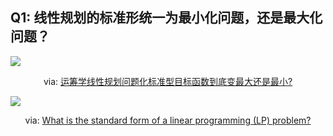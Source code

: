 ## Q1: 线性规划的标准形统一为最小化问题，还是最大化问题？

<div grid="~ cols-2 gap-4">

<div class="mt-2 text-xs">

![](https://vip2.loli.io/2023/12/07/PX9iLYDCtTx4pum.webp)

<center>via: <a href="https://www.zhihu.com/question/417812934" target="_blank">运筹学线性规划问题化标准型目标函数到底变最大还是最小?</a></center>

</div>

<div text-xs mb-6>

![](https://vip2.loli.io/2023/12/07/dMlJ8EcvekzbNXK.webp)

<center>via: <a href="https://math.stackexchange.com/questions/222449/what-is-the-standard-form-of-a-linear-programming-lp-problem/222503" target="_blank">What is the standard form of a linear programming (LP) problem?</a></center>

</div>

</div>

<!-- 

教材上给出的线性规划的标准形统一成最小化问题。网上搜集资料时，发现很多资料的标准形都是统一为最大化问题。

针对这个疑惑，国内外的网友给出了这样的解释。

知乎网友表示线性规划的标准形统一为最小化问题，还是最大化问题不重要，应关注线性规划问题的标准形。他认为标准形统一为最小化问题更常见。

问答网站—Mathematics网友表示线性规划的标准形统一为最小化问题和最大化问题是书籍作者的偏好，他也认为标准形统一为最小化问题更常见。

我也尝试去询问ai，GPT4认为标准形通常表示为最大化问题，最大化问题和最小化问题在数学上是等价的，因为可以通过取目标函数系数的相反数来将一个最小化问题转换为最大化问题，反之亦然。

接着四方资料（教材，知乎网友，国外网友，ai），将线性规划转换为标准形，转换为最大化问题，最小化问题都是ok的。

 -->